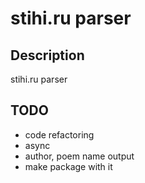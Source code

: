 # stihi.ru parser

## Description
stihi.ru parser

## TODO
- code refactoring
- async
- author, poem name output
- make package with it